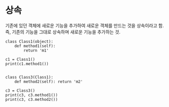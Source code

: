 # 상속

기존에 있던 객체에 새로운 기능을 추가하여 새로운 객체를 만드는 것을 상속이라고 함.     
즉, 기존의 기능을 그대로 상속하며 새로운 기능을 추가하는 것. 

```
class Class1(object):
    def method1(self):
        return 'm1'

c1 = Class1()
print(c1.method1())


class Class3(Class1):
    def method2(self): return 'm2'

c3 = Class3()
print(c3, c3.method1())
print(c3, c3.method2())
```

